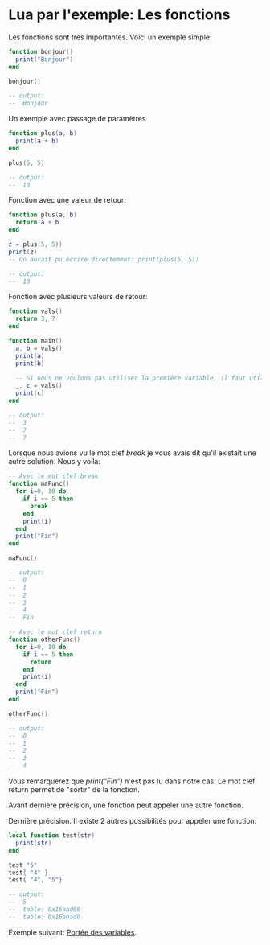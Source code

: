 # Lua par l'exemple: Les fonctions

Les fonctions sont très importantes.
Voici un exemple simple:

```lua
function bonjour()
  print("Bonjour")
end

bonjour()

-- output:
--  Bonjour
```

Un exemple avec passage de paramètres
```lua
function plus(a, b)
  print(a + b)
end

plus(5, 5)

-- output:
--  10
```

Fonction avec une valeur de retour:
```lua
function plus(a, b)
  return a + b
end

z = plus(5, 5))
print(z)
-- On aurait pu écrire directement: print(plus(5, 5))

-- output:
--  10
```

Fonction avec plusieurs valeurs de retour:
```lua
function vals()
  return 3, 7
end

function main()
  a, b = vals()
  print(a)
  print(b)
  
  -- Si nous ne voulons pas utiliser la première variable, il faut utiliser _
  _, c = vals()
  print(c)
end

-- output:
--  3
--  7
--  7
```

Lorsque nous avions vu le mot clef *break* je vous avais dit qu'il existait une autre solution. Nous y voilà:
```lua
-- Avec le mot clef break
function maFunc()
  for i=0, 10 do
    if i == 5 then
      break
    end
    print(i)
  end
  print("Fin")
end

maFunc()

-- output:
--  0
--  1
--  2
--  3
--  4
--  Fin

-- Avec le mot clef return
function otherFunc()
  for i=0, 10 do
    if i == 5 then
      return
    end
    print(i)
  end
  print("Fin")
end

otherFunc()

-- output:
--  0
--  1
--  2
--  3
--  4
```

Vous remarquerez que *print("Fin")* n'est pas lu dans notre cas. Le mot clef return permet de "sortir" de la fonction.

Avant dernière précision, une fonction peut appeler une autre fonction.

Dernière précision. Il existe 2 autres possibilités pour appeler une fonction:
```lua
local function test(str)
  print(str)
end

test "5"
test{ "4" }
test{ "4", "5"}

-- output:
--  5
--  table: 0x16aad60
--  table: 0x16abad0
```


Exemple suivant: [Portée des variables](portee_variables.md).
